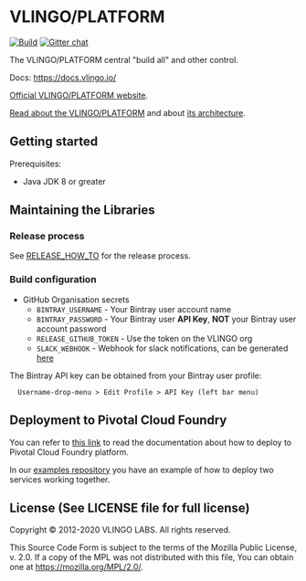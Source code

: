 # VLINGO/PLATFORM

[![Build](https://github.com/vlingo/vlingo-platform/workflows/Release/badge.svg)](https://github.com/vlingo/vlingo-platform/actions?query=workflow%3ARelease) [![Gitter chat](https://badges.gitter.im/gitterHQ/gitter.png)](https://gitter.im/vlingo-platform-java/community)

The VLINGO/PLATFORM central "build all" and other control.

Docs: https://docs.vlingo.io/

[Official VLINGO/PLATFORM website](https://vlingo.io/).

[Read about the VLINGO/PLATFORM](https://docs.vlingo.io/) and about [its architecture](https://docs.vlingo.io/architecture).

## Getting started

Prerequisites:
* Java JDK 8 or greater

## Maintaining the Libraries

### Release process

See [RELEASE_HOW_TO](RELEASE_HOW_TO.md) for the release process.

### Build configuration

- GitHub Organisation secrets
  - `BINTRAY_USERNAME` - Your Bintray user account name
  - `BINTRAY_PASSWORD` - Your Bintray user **API Key**, **NOT** your Bintray user account password
  - `RELEASE_GITHUB_TOKEN` - Use the token on the VLINGO org
  - `SLACK_WEBHOOK` - Webhook for slack notifications, can be generated [here](https://slack.com/apps/A0F7XDUAZ-incoming-webhooks)

The Bintray API key can be obtained from your Bintray user profile:

```
  Username-drop-menu > Edit Profile > API Key (left bar menu)
```

## Deployment to Pivotal Cloud Foundry

You can refer to [this link](PivotalCloudFoundry/DEPLOY.md) to read the documentation about how to deploy to Pivotal Cloud Foundry platform.

In our [examples repository](https://github.com/vlingo/vlingo-examples) you have an example of how to deploy two services working together.


License (See LICENSE file for full license)
-------------------------------------------
Copyright © 2012-2020 VLINGO LABS. All rights reserved.

This Source Code Form is subject to the terms of the
Mozilla Public License, v. 2.0. If a copy of the MPL
was not distributed with this file, You can obtain
one at https://mozilla.org/MPL/2.0/.
